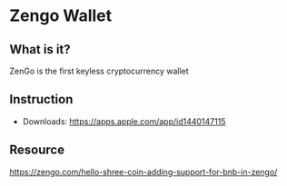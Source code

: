 # Zengo Wallet

## What is it?

ZenGo is the first keyless cryptocurrency wallet

## Instruction

* Downloads: <https://apps.apple.com/app/id1440147115>

## Resource

<https://zengo.com/hello-shree-coin-adding-support-for-bnb-in-zengo/>